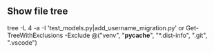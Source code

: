 ## Show file tree

tree -L 4 -a -I 'test_models.py|add_username_migration.py'
or 
Get-TreeWithExclusions -Exclude @("venv", "__pycache__", "*.dist-info", ".git", ".vscode")